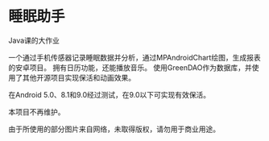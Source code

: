 # 睡眠助手

Java课的大作业

一个通过手机传感器记录睡眠数据并分析，通过MPAndroidChart绘图，生成报表的安卓项目。
拥有日历功能，还能播放音乐。
使用GreenDAO作为数据库，并使用了其他开源项目实现保活和动画效果。

在Android 5.0、8.1和9.0经过测试，在9.0以下可实现有效保活。

本项目不再维护。

由于所使用的部分图片来自网络，未取得版权，请勿用于商业用途。
